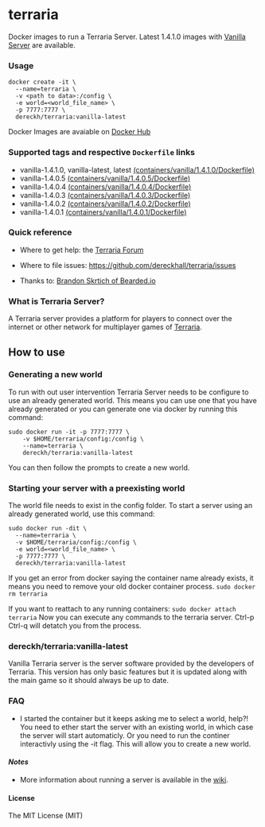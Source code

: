 # terraria

Docker images to run a Terraria Server. Latest 1.4.1.0 images with [Vanilla Server](https://terraria.gamepedia.com/Server) are available.

### Usage
```
docker create -it \
  --name=terraria \
  -v <path to data>:/config \
  -e world=<world_file_name> \
  -p 7777:7777 \
  dereckh/terraria:vanilla-latest
```

Docker Images are avaiable on [Docker Hub](https://hub.docker.com/repository/docker/dereckh/terraria)

### Supported tags and respective `Dockerfile` links
* vanilla-1.4.1.0, vanilla-latest, latest [(containers/vanilla/1.4.1.0/Dockerfile)](https://github.com/dereckhall/terraria/blob/master/containers/vanilla/1.4.1.0/Dockerfile)
* vanilla-1.4.0.5 [(containers/vanilla/1.4.0.5/Dockerfile)](https://github.com/dereckhall/terraria/blob/master/containers/vanilla/1.4.0.5/Dockerfile)
* vanilla-1.4.0.4 [(containers/vanilla/1.4.0.4/Dockerfile)](https://github.com/dereckhall/terraria/blob/master/containers/vanilla/1.4.0.4/Dockerfile)
* vanilla-1.4.0.3 [(containers/vanilla/1.4.0.3/Dockerfile)](https://github.com/dereckhall/terraria/blob/master/containers/vanilla/1.4.0.3/Dockerfile)
* vanilla-1.4.0.2 [(containers/vanilla/1.4.0.2/Dockerfile)](https://github.com/dereckhall/terraria/blob/master/containers/vanilla/1.4.0.2/Dockerfile)
* vanilla-1.4.0.1 [(containers/vanilla/1.4.0.1/Dockerfile)](https://github.com/dereckhall/terraria/blob/master/containers/vanilla/1.4.0.1/Dockerfile)

### Quick reference
- Where to get help:
the [Terraria Forum](https://forums.terraria.org/index.php?forums/)

- Where to file issues:
https://github.com/dereckhall/terraria/issues

- Thanks to:
[Brandon Skrtich of Bearded.io](https://www.bearded.io/#footer)

### What is Terraria Server?
A Terraria server provides a platform for players to connect over the internet or other network for multiplayer games of [Terraria](https://terraria.org/).

## How to use

### Generating a new world
To run with out user intervention Terraria Server needs to be configure to use an already generated world. This means you can use one that you have already generated or you can generate one via docker by running this command:
```
sudo docker run -it -p 7777:7777 \
    -v $HOME/terraria/config:/config \
    --name=terraria \
    dereckh/terraria:vanilla-latest
```
You can then follow the prompts to create a new world.

### Starting your server with a preexisting world
The world file needs to exist in the config folder.
To start a server using an already generated world, use this command:
```
sudo docker run -dit \
  --name=terraria \
  -v $HOME/terraria/config:/config \
  -e world=<world_file_name> \
  -p 7777:7777 \
  dereckh/terraria:vanilla-latest
```

If you get an error from docker saying the container name already exists, it means you need to remove your old docker container process.
`sudo docker rm terraria`

If you want to reattach to any running containers:
`sudo docker attach terraria`
Now you can execute any commands to the terraria server. Ctrl-p Ctrl-q will detatch you from the process.

### dereckh/terraria:vanilla-latest
Vanilla Terraria server is the server software provided by the developers of Terraria. This version has only basic features but it is updated along with the main game so it should always be up to date.

### FAQ
- I started the container but it keeps asking me to select a world, help?!
You need to ether start the server with an existing world, in which case the server will start automaticly. Or you need to run the continer interactivly using the -it flag. This will allow you to create a new world.

#### *Notes*
* More information about running a server is available in the [wiki](https://terraria.gamepedia.com/Server).

#### License

The MIT License (MIT)
